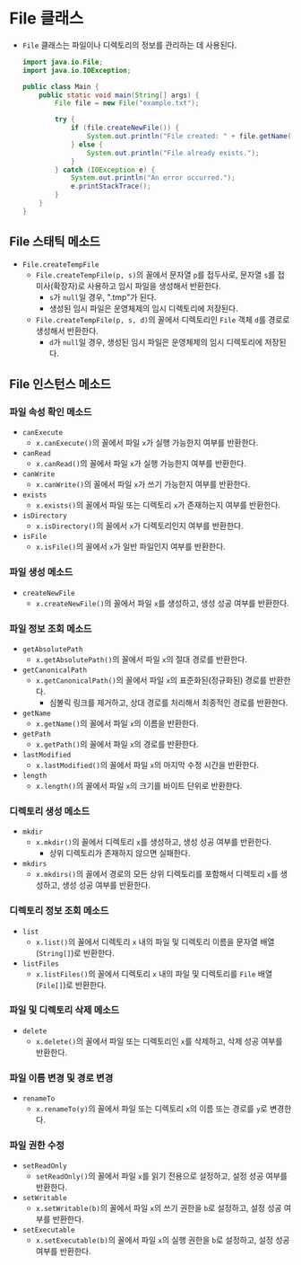 # File 클래스

- `File` 클래스는 파일이나 디렉토리의 정보를 관리하는 데 사용된다.

  ```java
  import java.io.File;
  import java.io.IOException;

  public class Main {
      public static void main(String[] args) {
          File file = new File("example.txt");

          try {
              if (file.createNewFile()) {
                  System.out.println("File created: " + file.getName());
              } else {
                  System.out.println("File already exists.");
              }
          } catch (IOException e) {
              System.out.println("An error occurred.");
              e.printStackTrace();
          }
      }
  }
  ```

## File 스태틱 메소드

- `File.createTempFile`
  - `File.createTempFile(p, s)`의 꼴에서 문자열 `p`를 접두사로, 문자열 `s`를 접미사(확장자)로 사용하고 임시 파일을 생성해서 반환한다.
    - `s`가 `null`일 경우, ".tmp"가 된다.
    - 생성된 임시 파일은 운영체제의 임시 디렉토리에 저장된다.
  - `File.createTempFile(p, s, d)`의 꼴에서 디렉토리인 `File` 객체 `d`를 경로로 생성해서 반환한다.
    - `d`가 `null`일 경우, 생성된 임시 파일은 운영체제의 임시 디렉토리에 저장된다.

## File 인스턴스 메소드

### 파일 속성 확인 메소드

- `canExecute`
  - `x.canExecute()`의 꼴에서 파일 `x`가 실행 가능한지 여부를 반환한다.
- `canRead`
  - `x.canRead()`의 꼴에서 파일 `x`가 실행 가능한지 여부를 반환한다.
- `canWrite`
  - `x.canWrite()`의 꼴에서 파일 `x`가 쓰기 가능한지 여부를 반환한다.
- `exists`
  - `x.exists()`의 꼴에서 파일 또는 디렉토리 `x`가 존재하는지 여부를 반환한다.
- `isDirectory`
  - `x.isDirectory()`의 꼴에서 `x`가 디렉토리인지 여부를 반환한다.
- `isFile`
  - `x.isFile()`의 꼴에서 `x`가 일반 파일인지 여부를 반환한다.

### 파일 생성 메소드

- `createNewFile`
  - `x.createNewFile()`의 꼴에서 파일 `x`를 생성하고, 생성 성공 여부를 반환한다.

### 파일 정보 조회 메소드

- `getAbsolutePath`
  - `x.getAbsolutePath()`의 꼴에서 파일 `x`의 절대 경로를 반환한다.
- `getCanonicalPath`
  - `x.getCanonicalPath()`의 꼴에서 파일 `x`의 표준화된(정규화된) 경로를 반환한다.
    - 심볼릭 링크를 제거하고, 상대 경로를 처리해서 최종적인 경로를 반환한다.
- `getName`
  - `x.getName()`의 꼴에서 파일 `x`의 이름을 반환한다.
- `getPath`
  - `x.getPath()`의 꼴에서 파일 `x`의 경로를 반환한다.
- `lastModified`
  - `x.lastModified()`의 꼴에서 파일 `x`의 마지막 수정 시간을 반환한다.
- `length`
  - `x.length()`의 꼴에서 파일 `x`의 크기를 바이트 단위로 반환한다.

### 디렉토리 생성 메소드

- `mkdir`
  - `x.mkdir()`의 꼴에서 디렉토리 `x`를 생성하고, 생성 성공 여부를 반환한다.
    - 상위 디렉토리가 존재하지 않으면 실패한다.
- `mkdirs`
  - `x.mkdirs()`의 꼴에서 경로의 모든 상위 디렉토리를 포함해서 디렉토리 `x`를 생성하고, 생성 성공 여부를 반환한다.

### 디렉토리 정보 조회 메소드

- `list`
  - `x.list()`의 꼴에서 디렉토리 `x` 내의 파일 및 디렉토리 이름을 문자열 배열(`String[]`)로 반환한다.
- `listFiles`
  - `x.listFiles()`의 꼴에서 디렉토리 `x` 내의 파일 및 디렉토리를 `File` 배열(`File[]`)로 반환한다.

### 파일 및 디렉토리 삭제 메소드

- `delete`
  - `x.delete()`의 꼴에서 파일 또는 디렉토리인 `x`를 삭제하고, 삭제 성공 여부를 반환한다.

### 파일 이름 변경 및 경로 변경

- `renameTo`
  - `x.renameTo(y)`의 꼴에서 파일 또는 디렉토리 `x`의 이름 또는 경로를 `y`로 변경한다.

### 파일 권한 수정

- `setReadOnly`
  - `setReadOnly()`의 꼴에서 파일 `x`를 읽기 전용으로 설정하고, 설정 성공 여부를 반환한다.
- `setWritable`
  - `x.setWritable(b)`의 꼴에서 파일 `x`의 쓰기 권한을 `b`로 설정하고, 설정 성공 여부를 반환한다.
- `setExecutable`
  - `x.setExecutable(b)`의 꼴에서 파일 `x`의 실행 권한을 `b`로 설정하고, 설정 성공 여부를 반환한다.
